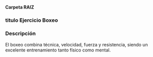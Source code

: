 #### Carpeta RAIZ 


### titulo Ejercicio Boxeo

### Descripción
El boxeo combina técnica, velocidad, fuerza y resistencia, siendo un excelente entrenamiento tanto físico como mental.


